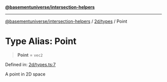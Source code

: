 [**@basementuniverse/intersection-helpers**](../../../README.md)

***

[@basementuniverse/intersection-helpers](../../../README.md) / [2d/types](../README.md) / Point

# Type Alias: Point

> **Point** = `vec2`

Defined in: [2d/types.ts:7](https://github.com/basementuniverse/intersection-helpers/blob/f22d1cffe16ecb68b4b29b8331edc08e3635d16c/src/2d/types.ts#L7)

A point in 2D space
